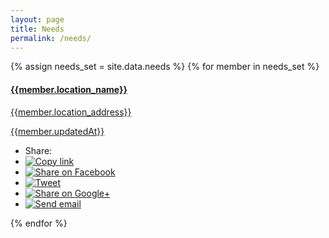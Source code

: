 ```yaml
---
layout: page
title: Needs
permalink: /needs/
---
```

<div class="panel-group">
  {% assign needs_set = site.data.needs %}
	{% for member in needs_set %}
	<div class="panel-body">
	<a href="https://api.harveyneeds.org/needs/{{ member.Id | datapage_url: '.' }}" class="list-group-item">
		<h4 class="list-group-item-heading">{{member.location_name}}</h4>
		<p class="list-group-item-text">{{member.location_address}}</p>
    <p class="list-group-item-text">{{member.updatedAt}}</p>
	</a>
<div class="panel-footer">
<ul class="share-buttons">
  <li>Share:</li>
  <li><a href="http://terremotocentroitalia.info/issues/{{ member.number | datapage_url: '.' }}" title="Copy link"><img alt="Copy link" src="/img/icone/link.png"></a></li>
  <li><a href="https://www.facebook.com/sharer/sharer.php?u=http://terremotocentroitalia.info/issues/{{ member.number | datapage_url: '.' }}&title={{member.title|truncate:70|uri_escape}} | {{ site.title }}" title="Share on Facebook" target="_blank"><img alt="Share on Facebook" src="/img/icone/Facebook.png"></a></li>
  <li><a href="https://twitter.com/intent/tweet?url=http://terremotocentroitalia.info/issues/{{ member.number | datapage_url: '.' }}&text={{member.title|truncate:50|uri_escape}}&via=terremotocentro&hashtags=terremotocentroitalia" target="_blank" title="Tweet"><img alt="Tweet" src="/img/icone/Twitter.png"></a></li>
 <li><a href="https://plus.google.com/share?url=http://terremotocentroitalia.info/issues/{{ member.number | datapage_url: '.' }}" target="_blank" title="Share on Google+"><img alt="Share on Google+" src="/img/icone/Google+.png"></a></li>
 <li><a data-proofer-ignore href="mailto:?subject={{member.title|truncate:70|uri_escape}} | {{site.title}}&body={{member.title|truncate:70|uri_escape}}%20Clicca qui:%20http://terremotocentroitalia.info/issues/{{ member.number | datapage_url: '.' }}" title="Send email"><img alt="Send email" src="/img/icone/Email.png"></a></li>
</ul>
</div>
</div>
{% endfor %}
</div>
